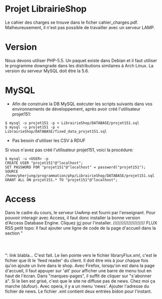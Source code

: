 # Projet LibrairieShop
Le cahier des charges se trouve dans le ficher cahier_charges.pdf. Malheureusement, il n'est pas possible de travailler avec un serveur LAMP.

# Version
Nous devons utiliser PHP-5.5. Un paquet existe dans Debian et il faut utiliser le programme downgrade dans les distributions similaires à Arch Linux.
La version du serveur MySQL doit être la 5.6.

# MySQL
* Afin de construire la DB MySQL exécuter les scripts suivants dans vos environnements de développement, après avoir créé l'utilisateur projet151:
```
$ mysql -u projet151 -p < LibrairieShop/DATABASE/projet151.sql
$ mysql -u projet151 -p < LibrairieShop/DATABASE/fixed_data_projet151.sql
```
* Pas besoin d'utiliser les CSV à RDUF

Si vous n'avez pas créé l'utilisateur projet151, voici la procédure:
```
$ mysql -u <USER> -p
CREATE USER "projet151"@"localhost";
SET PASSWORD FOR "projet151"@"localhost" = password("projet151");
SOURCE /home/pherjung/programmation/php/LibrairieShop/DATABASE/projet151.sql
GRANT ALL ON projet151.* TO "projet151"@"localhost";
```

# Access
Dans le cadre du cours, le serveur UwAmp est fourni par l'enseignant.
Pour pouvoir interagir avec Access, il faut donc installer la bonne version d'Access Database Engine.
Cliquez [ici](https://download.microsoft.com/download/2/4/3/24375141-E08D-4803-AB0E-10F2E3A07AAA/AccessDatabaseEngine.exe) pour l'installer.
/////////////////////
FLUX RSS petit topo:
Il faut ajouter une ligne de code de la page d'accueil dans la section "<header></header>": link blabla... C'est fait.
Le lien pointe vers le fichier libraryFlux.xml, c'est le fichier que lit le 'feed reader' du client. Il doit être mis à jour chaque fois qu'on
ajoute un livre dans le shop. Avec Firefox, lorsqu'on est dans la page d'accueil, il faut appuyer sur 'alt' pour afficher une barre de menu
tout en haut de l'écran. Dans "marques-pages", il suffit de cliquer sur "s'abonner à". Si le lien est grisé, c'est que le site
ne diffuse pas de news. Chez moi ça marche (dufour). Avec opera, il y a un menu 'news'. Ajouter l'adresse du fichier de news.
Le fichier .xml contient deux entrées bidon pour l'instant.
